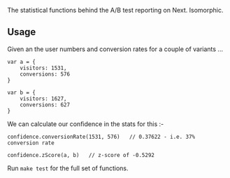 
The statistical functions behind the A/B test reporting on Next. Isomorphic.

## Usage

Given an the user numbers and conversion rates for a couple of variants ...

	var a = {
		visitors: 1531,
		conversions: 576
	}

	var b = {
		visitors: 1627,
		conversions: 627
	}

We can calculate our confidence in the stats for this :-

	confidence.conversionRate(1531, 576)   // 0.37622 - i.e. 37% conversion rate

	confidence.zScore(a, b)   // z-score of -0.5292

Run `make test` for the full set of functions.
